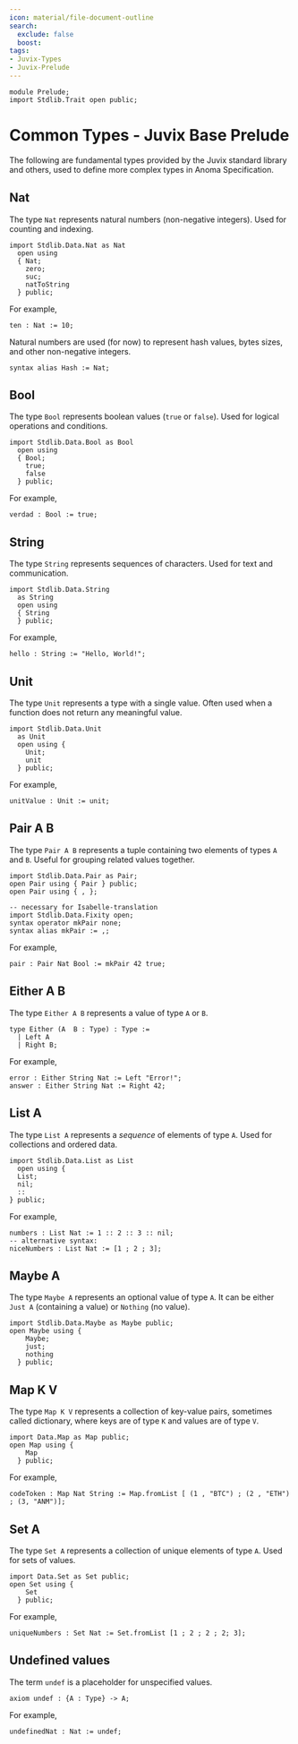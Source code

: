 ```yaml
---
icon: material/file-document-outline
search:
  exclude: false
  boost: 
tags:
- Juvix-Types
- Juvix-Prelude
---
```



```juvix
module Prelude;
import Stdlib.Trait open public;
```

# Common Types - Juvix Base Prelude

The following are fundamental types provided by the Juvix standard library and others, used to define more complex types in Anoma Specification.

## Nat

The type `Nat` represents natural numbers (non-negative integers). Used for counting and indexing.

```juvix
import Stdlib.Data.Nat as Nat
  open using
  { Nat;
    zero;
    suc;
    natToString
  } public;
```

For example,

```juvix
ten : Nat := 10;
```

Natural numbers are used (for now) to represent hash values, bytes sizes, and other non-negative integers.

```juvix
syntax alias Hash := Nat;
```

## Bool

The type `Bool` represents boolean values (`true` or `false`). Used for logical operations and conditions.

```juvix
import Stdlib.Data.Bool as Bool
  open using
  { Bool;
    true;
    false
  } public;
```

For example,

```juvix
verdad : Bool := true;
```

## String

The type `String` represents sequences of characters. Used for text and communication.

```juvix
import Stdlib.Data.String
  as String
  open using
  { String
  } public;
```

For example,

```juvix
hello : String := "Hello, World!";
```

## Unit

The type `Unit` represents a type with a single value. Often used when a function does not return any meaningful value.

```juvix
import Stdlib.Data.Unit
  as Unit
  open using {
    Unit;
    unit
  } public;
```

For example,

```juvix
unitValue : Unit := unit;
```

## Pair A B

The type `Pair A B` represents a tuple containing two elements of types `A` and `B`.
Useful for grouping related values together.

```juvix
import Stdlib.Data.Pair as Pair;
open Pair using { Pair } public;
open Pair using { , };
```

```juvix
-- necessary for Isabelle-translation
import Stdlib.Data.Fixity open;
syntax operator mkPair none;
syntax alias mkPair := ,;
```

For example,

```juvix
pair : Pair Nat Bool := mkPair 42 true;
```

## Either A B

The type `Either A B` represents a value of type `A` or `B`.

```juvix
type Either (A  B : Type) : Type :=
  | Left A
  | Right B;
```

For example,

```juvix
error : Either String Nat := Left "Error!";
answer : Either String Nat := Right 42;
```

## List A

The type `List A` represents a _sequence_ of elements of type `A`. Used for collections and ordered data.

```juvix
import Stdlib.Data.List as List
  open using {
  List;
  nil;
  ::
} public;
```

For example,

```juvix
numbers : List Nat := 1 :: 2 :: 3 :: nil;
-- alternative syntax:
niceNumbers : List Nat := [1 ; 2 ; 3];
```

## Maybe A

The type `Maybe A` represents an optional value of type `A`. It can be either `Just A` (containing a value) or `Nothing` (no value).

```juvix
import Stdlib.Data.Maybe as Maybe public;
open Maybe using {
    Maybe;
    just;
    nothing
  } public;
```

## Map K V

The type `Map K V` represents a collection of key-value pairs, sometimes called dictionary, where keys are of type `K` and values are of type `V`.

```juvix
import Data.Map as Map public;
open Map using {
    Map
  } public;
```

For example,

```juvix
codeToken : Map Nat String := Map.fromList [ (1 , "BTC") ; (2 , "ETH") ; (3, "ANM")];
```

## Set A

The type `Set A` represents a collection of unique elements of type `A`. Used for sets of values.

```juvix
import Data.Set as Set public;
open Set using {
    Set
  } public;
```

For example,

```juvix
uniqueNumbers : Set Nat := Set.fromList [1 ; 2 ; 2 ; 2; 3];
```

## Undefined values

The term `undef` is a placeholder for unspecified values.

```juvix
axiom undef : {A : Type} -> A;
```

For example, 
  
```juvix
undefinedNat : Nat := undef;
```
